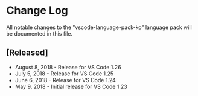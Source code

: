 # Change Log
All notable changes to the "vscode-language-pack-ko" language pack will be documented in this file.

## [Released]
* August 8, 2018 - Release for VS Code 1.26
* July 5, 2018 - Release for VS Code 1.25
* June 6, 2018 - Release for VS Code 1.24
* May 9, 2018  - Initial release for VS Code 1.23